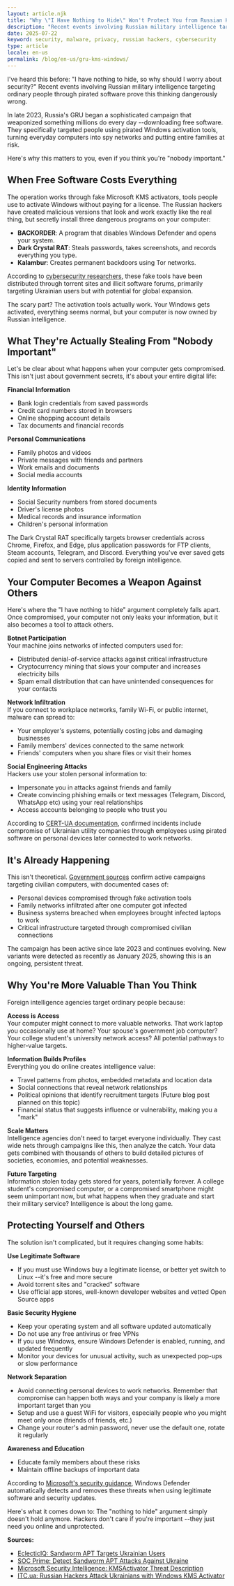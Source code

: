 ```yaml
---
layout: article.njk
title: "Why \"I Have Nothing to Hide\" Won't Protect You from Russian Hackers"
description: "Recent events involving Russian military intelligence targeting ordinary people through pirated software prove this thinking dangerously wrong."
date: 2025-07-22
keyword: security, malware, privacy, russian hackers, cybersecurity
type: article
locale: en-us
permalink: /blog/en-us/gru-kms-windows/
---
```


I've heard this before: "I have nothing to hide, so why should I worry about security?"
Recent events involving Russian military intelligence targeting ordinary people through pirated software prove this thinking dangerously wrong.

In late 2023, Russia's GRU began a sophisticated campaign that weaponized something millions do every day --downloading free software. They specifically targeted people using pirated Windows activation tools, turning everyday computers into spy networks and putting entire families at risk.

Here's why this matters to you, even if you think you're "nobody important."

## When Free Software Costs Everything

The operation works through fake Microsoft KMS activators, tools people use to activate Windows without paying for a license. The Russian hackers have created malicious versions that look and work exactly like the real thing, but secretly install three dangerous programs on your computer:

- **BACKORDER**: A program that disables Windows Defender and opens your system.
- **Dark Crystal RAT**: Steals passwords, takes screenshots, and records everything you type.
- **Kalambur**: Creates permanent backdoors using Tor networks.

According to [cybersecurity researchers](https://blog.eclecticiq.com/sandworm-apt-targets-ukrainian-users-with-trojanized-microsoft-kms-activation-tools-in-cyber-espionage-campaigns), these fake tools have been distributed through torrent sites and illicit software forums, primarily targeting Ukrainian users but with potential for global expansion.

The scary part? The activation tools actually work. Your Windows gets activated, everything seems normal, but your computer is now owned by Russian intelligence.

## What They're Actually Stealing From "Nobody Important"

Let's be clear about what happens when your computer gets compromised. This isn't just about government secrets, it's about your entire digital life:

**Financial Information**
- Bank login credentials from saved passwords
- Credit card numbers stored in browsers
- Online shopping account details
- Tax documents and financial records

**Personal Communications**
- Family photos and videos
- Private messages with friends and partners
- Work emails and documents
- Social media accounts

**Identity Information**
- Social Security numbers from stored documents
- Driver's license photos
- Medical records and insurance information
- Children's personal information

The Dark Crystal RAT specifically targets browser credentials across Chrome, Firefox, and Edge, plus application passwords for FTP clients, Steam accounts, Telegram, and Discord. Everything you've ever saved gets copied and sent to servers controlled by foreign intelligence.

## Your Computer Becomes a Weapon Against Others

Here's where the "I have nothing to hide" argument completely falls apart. Once compromised, your computer not only leaks your information, but it also becomes a tool to attack others.

**Botnet Participation**  
Your machine joins networks of infected computers used for:
- Distributed denial-of-service attacks against critical infrastructure
- Cryptocurrency mining that slows your computer and increases electricity bills
- Spam email distribution that can have unintended consequences for your contacts

**Network Infiltration**  
If you connect to workplace networks, family Wi-Fi, or public internet, malware can spread to:
- Your employer's systems, potentially costing jobs and damaging businesses
- Family members' devices connected to the same network
- Friends' computers when you share files or visit their homes

**Social Engineering Attacks**  
Hackers use your stolen personal information to:
- Impersonate you in attacks against friends and family
- Create convincing phishing emails or text messages (Telegram, Discord, WhatsApp etc) using your real relationships
- Access accounts belonging to people who trust you

According to [CERT-UA documentation](https://socprime.com/blog/detect-sandworm-apt-attacks-against-ukraine/), confirmed incidents include compromise of Ukrainian utility companies through employees using pirated software on personal devices later connected to work networks.

## It's Already Happening

This isn't theoretical. [Government sources](https://itc.ua/en/news/russian-hackers-attack-ukrainians-with-windows-kms-activator-and-fake-updates/) confirm active campaigns targeting civilian computers, with documented cases of:

- Personal devices compromised through fake activation tools
- Family networks infiltrated after one computer got infected
- Business systems breached when employees brought infected laptops to work
- Critical infrastructure targeted through compromised civilian connections

The campaign has been active since late 2023 and continues evolving. New variants were detected as recently as January 2025, showing this is an ongoing, persistent threat.

## Why You're More Valuable Than You Think

Foreign intelligence agencies target ordinary people because:

**Access is Access**  
Your computer might connect to more valuable networks. That work laptop you occasionally use at home? Your spouse's government job computer? Your college student's university network access? All potential pathways to higher-value targets.

**Information Builds Profiles**  
Everything you do online creates intelligence value:
- Travel patterns from photos, embedded metadata and location data
- Social connections that reveal network relationships
- Political opinions that identify recruitment targets (Future blog post planned on this topic)
- Financial status that suggests influence or vulnerability, making you a "mark"
 
**Scale Matters**  
Intelligence agencies don't need to target everyone individually. They cast wide nets through campaigns like this, then analyze the catch. Your data gets combined with thousands of others to build detailed pictures of societies, economies, and potential weaknesses.

**Future Targeting**  
Information stolen today gets stored for years, potentially forever. A college student's compromised computer, or a compromised smartphone might seem unimportant now, but what happens when they graduate and start their military service? Intelligence is about the long game.

## Protecting Yourself and Others

The solution isn't complicated, but it requires changing some habits:

**Use Legitimate Software**
- If you must use Windows buy a legitimate license, or better yet switch to Linux --it's free and more secure
- Avoid torrent sites and "cracked" software
- Use official app stores, well-known developer websites and vetted Open Source apps

**Basic Security Hygiene**
- Keep your operating system and all software updated automatically
- Do not use any free antivirus or free VPNs
- If you use Windows, ensure Windows Defender is enabled, running, and updated frequently
- Monitor your devices for unusual activity, such as unexpected pop-ups or slow performance

**Network Separation**
- Avoid connecting personal devices to work networks. Remember that compromise can happen both ways and your company is likely a more important target than you
- Setup and use a guest WiFi for visitors, especially people who you might meet only once (friends of friends, etc.)
- Change your router's admin password, never use the default one, rotate it regularly

**Awareness and Education**
- Educate family members about these risks
- Maintain offline backups of important data

According to [Microsoft's security guidance](https://www.microsoft.com/en-us/wdsi/threats/malware-encyclopedia-description?Name=HackTool:Win32/KMSActivator.A!MSR&threatId=-2147224043), Windows Defender automatically detects and removes these threats when using legitimate software and security updates.

Here's what it comes down to: The "nothing to hide" argument simply doesn't hold anymore. Hackers don't care if you're important --they just need you online and unprotected.

**Sources:**
- [EclecticIQ: Sandworm APT Targets Ukrainian Users](https://blog.eclecticiq.com/sandworm-apt-targets-ukrainian-users-with-trojanized-microsoft-kms-activation-tools-in-cyber-espionage-campaigns)
- [SOC Prime: Detect Sandworm APT Attacks Against Ukraine](https://socprime.com/blog/detect-sandworm-apt-attacks-against-ukraine/)
- [Microsoft Security Intelligence: KMSActivator Threat Description](https://www.microsoft.com/en-us/wdsi/threats/malware-encyclopedia-description?Name=HackTool:Win32/KMSActivator.A!MSR&threatId=-2147224043)
- [ITC.ua: Russian Hackers Attack Ukrainians with Windows KMS Activator](https://itc.ua/en/news/russian-hackers-attack-ukrainians-with-windows-kms-activator-and-fake-updates/)